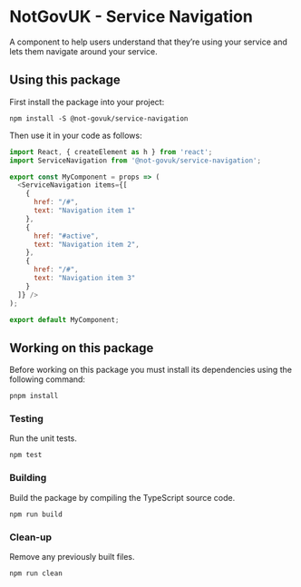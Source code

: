 NotGovUK - Service Navigation
=============================

A component to help users understand that they’re using your service and lets them navigate around your service.


Using this package
------------------

First install the package into your project:

```shell
npm install -S @not-govuk/service-navigation
```

Then use it in your code as follows:

```js
import React, { createElement as h } from 'react';
import ServiceNavigation from '@not-govuk/service-navigation';

export const MyComponent = props => (
  <ServiceNavigation items={[
    {
      href: "/#",
      text: "Navigation item 1"
    },
    {
      href: "#active",
      text: "Navigation item 2",
    },
    {
      href: "/#",
      text: "Navigation item 3"
    }
  ]} />
);

export default MyComponent;
```


Working on this package
-----------------------

Before working on this package you must install its dependencies using
the following command:

```shell
pnpm install
```


### Testing

Run the unit tests.

```shell
npm test
```


### Building

Build the package by compiling the TypeScript source code.

```shell
npm run build
```


### Clean-up

Remove any previously built files.

```shell
npm run clean
```
